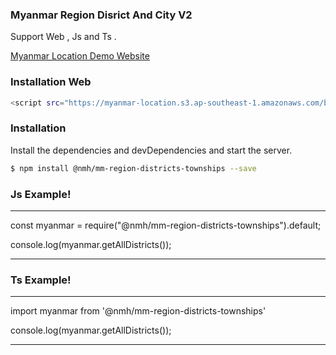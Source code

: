 ### Myanmar Region Disrict And City V2

Support Web , Js and Ts .

<a href="https://d10mjdj7odx61f.cloudfront.net/" target="_blank">Myanmar Location Demo Website</a>

### Installation Web

```sh
<script src="https://myanmar-location.s3.ap-southeast-1.amazonaws.com/bundle.js"></script>
```

### Installation

Install the dependencies and devDependencies and start the server.

```sh
$ npm install @nmh/mm-region-districts-townships --save
```

### Js Example!

---

const myanmar = require("@nmh/mm-region-districts-townships").default;

console.log(myanmar.getAllDistricts());

---

### Ts Example!

---

import myanmar from '@nmh/mm-region-districts-townships'

console.log(myanmar.getAllDistricts());

---

